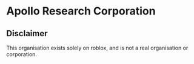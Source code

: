 # Apollo Research Corporation

## Disclaimer

This organisation exists solely on roblox, and is not a real organisation or corporation.
